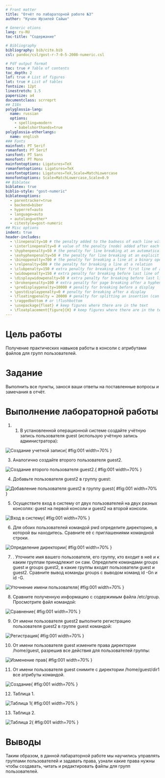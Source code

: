 ```yaml
---
# Front matter
title: "Отчёт по лабараторной работе №3"
author: "Кучен Ирзилей Сайын"

# Generic otions
lang: ru-RU
toc-title: "Содержание"

# Bibliography
bibliography: bib/cite.bib
csl: pandoc/csl/gost-r-7-0-5-2008-numeric.csl

# Pdf output format
toc: true # Table of contents
toc_depth: 2
lof: true # List of figures
lot: true # List of tables
fontsize: 12pt
linestretch: 1.5
papersize: a4
documentclass: scrreprt
## I18n
polyglossia-lang:
  name: russian
  options:
	- spelling=modern
	- babelshorthands=true
polyglossia-otherlangs:
  name: english
### Fonts
mainfont: PT Serif
romanfont: PT Serif
sansfont: PT Sans
monofont: PT Mono
mainfontoptions: Ligatures=TeX
romanfontoptions: Ligatures=TeX
sansfontoptions: Ligatures=TeX,Scale=MatchLowercase
monofontoptions: Scale=MatchLowercase,Scale=0.9
## Biblatex
biblatex: true
biblio-style: "gost-numeric"
biblatexoptions:
  - parentracker=true
  - backend=biber
  - hyperref=auto
  - language=auto
  - autolang=other*
  - citestyle=gost-numeric
## Misc options
indent: true
header-includes:
  - \linepenalty=10 # the penalty added to the badness of each line within a paragraph (no associated penalty node) Increasing the value makes tex try to have fewer lines in the paragraph.
  - \interlinepenalty=0 # value of the penalty (node) added after each line of a paragraph.
  - \hyphenpenalty=50 # the penalty for line breaking at an automatically inserted hyphen
  - \exhyphenpenalty=50 # the penalty for line breaking at an explicit hyphen
  - \binoppenalty=700 # the penalty for breaking a line at a binary operator
  - \relpenalty=500 # the penalty for breaking a line at a relation
  - \clubpenalty=150 # extra penalty for breaking after first line of a paragraph
  - \widowpenalty=150 # extra penalty for breaking before last line of a paragraph
  - \displaywidowpenalty=50 # extra penalty for breaking before last line before a display math
  - \brokenpenalty=100 # extra penalty for page breaking after a hyphenated line
  - \predisplaypenalty=10000 # penalty for breaking before a display
  - \postdisplaypenalty=0 # penalty for breaking after a display
  - \floatingpenalty = 20000 # penalty for splitting an insertion (can only be split footnote in standard LaTeX)
  - \raggedbottom # or \flushbottom
  - \usepackage{float} # keep figures where there are in the text
  - \floatplacement{figure}{H} # keep figures where there are in the text
---
```


# Цель работы

Получение практических навыков работы в консоли с атрибутами файлов для групп пользователей.

# Задание

Выполнить все пункты, занося ваши ответы на поставленные вопросы и замечания в отчёт.

# Выполнение лабораторной работы

1. 1. В установленной операционной системе создайте учётную запись пользователя guest (использую учётную запись администратора):

![Создание учетной записи](image/1.jpg){ #fig:001 width=70% }

3. Аналогично создайте второго пользователя guest2.

![Создание второго пользователя guest2.](image/3.jpg){ #fig:001 width=70% }

4. Добавьте пользователя guest2 в группу guest:

![Добавление пользователя guest2 в группу guest](image/4.jpg){ #fig:001 width=70% }

5. Осуществите вход в систему от двух пользователей на двух разных консолях: guest на первой консоли и guest2 на второй консоли.

![Вход в систему](image/5.jpg){ #fig:001 width=70% }

6. Для обоих пользователей командой pwd определите директорию, в которой вы находитесь. Сравните её с приглашениями командной строки.

![Определение директории](image/6.jpg){ #fig:001 width=70% }

7. . Уточните имя вашего пользователя, его группу, кто входит в неё
и к каким группам принадлежит он сам. Определите командами
groups guest и groups guest2, в какие группы входят пользователи guest и guest2. Сравните вывод команды groups с выводом команд
id -Gn и id -G.

![Уточнение имени пользователя](image/7.jpg){ #fig:001 width=70% }

8. Сравните полученную информацию с содержимым файла /etc/group.
Просмотрите файл командой:

![Сравнение](image/8.jpg){ #fig:001 width=70% }

9. От имени пользователя guest2 выполните регистрацию пользователя
guest2 в группе guest командой:

![Регистрация](image/9.jpg){ #fig:001 width=70% }

10. От имени пользователя guest измените права директории /home/guest,
разрешив все действия для пользователей группы:

![Изменение прав](image/10.jpg){ #fig:001 width=70% }

11. От имени пользователя guest снимите с директории /home/guest/dir1
все атрибуты командой.

![Создание](image/11.jpg){ #fig:001 width=70% }

12. Таблица 1.

![Таблица 1](image/12.jpg){ #fig:001 width=70% }

13. Таблица 2.

![Таблица 2](image/13.jpg){ #fig:001 width=70% }

# Выводы

Таким образом, в данной лабараторной работе мы научились управлять группами пользователей и задавать права, узнали какие права нужны чтобы создавать, читать и редактировать файлы для групп пользователей.
